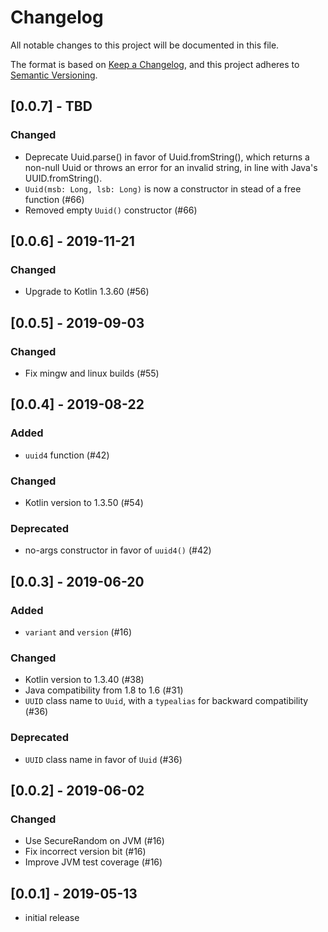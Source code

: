 # Changelog

All notable changes to this project will be documented in this file.

The format is based on [Keep a Changelog](https://keepachangelog.com/), and this
project adheres to [Semantic Versioning](https://semver.org/).

## [0.0.7] - TBD
### Changed
- Deprecate Uuid.parse() in favor of Uuid.fromString(), which returns a non-null Uuid or throws an error for an invalid string, in line with Java's UUID.fromString().
- `Uuid(msb: Long, lsb: Long)` is now a constructor in stead of a free function (#66)
- Removed empty `Uuid()` constructor (#66)

## [0.0.6] - 2019-11-21
### Changed
- Upgrade to Kotlin 1.3.60 (#56)


## [0.0.5] - 2019-09-03
### Changed
- Fix mingw and linux builds (#55)

## [0.0.4] - 2019-08-22
### Added
- `uuid4` function (#42)
### Changed
- Kotlin version to 1.3.50 (#54)
### Deprecated
- no-args constructor in favor of `uuid4()` (#42)

## [0.0.3] - 2019-06-20
### Added
- `variant` and `version` (#16)
### Changed
- Kotlin version to 1.3.40 (#38)
- Java compatibility from 1.8 to 1.6 (#31)
- `UUID` class name to `Uuid`, with a `typealias` for backward compatibility (#36)
### Deprecated
- `UUID` class name in favor of `Uuid` (#36)

## [0.0.2] - 2019-06-02
### Changed
- Use SecureRandom on JVM (#16)
- Fix incorrect version bit (#16)
- Improve JVM test coverage (#16)

## [0.0.1] - 2019-05-13
- initial release
